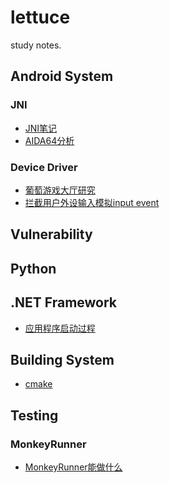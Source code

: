 # lettuce
study notes.

## Android System
### JNI
* [JNI笔记](https://github.com/loveisbug/lettuce/blob/master/wiki/android/jni/jni_notes.md)
* [AIDA64分析](https://github.com/loveisbug/lettuce/blob/master/wiki/android/jni/aida64.md)

### Device Driver
* [葡萄游戏大厅研究]()
* [拦截用户外设输入模拟input event]()


## Vulnerability

## Python

## .NET Framework
* [应用程序启动过程](https://github.com/loveisbug/lettuce/blob/master/wiki/dotnet/dotnet_app_startup.md)

## Building System
* [cmake](https://github.com/loveisbug/lettuce/blob/master/wiki/building/cmake_notes.md)

## Testing
### MonkeyRunner
* [MonkeyRunner能做什么]()